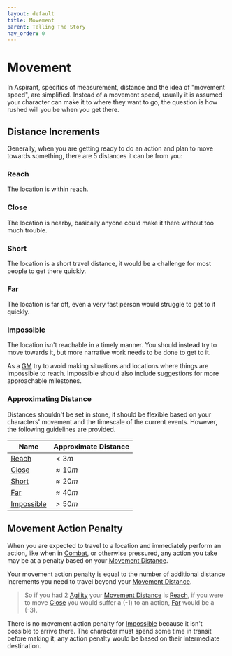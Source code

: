 ```yaml
---
layout: default
title: Movement
parent: Telling The Story
nav_order: 0
---
```

# Movement
In Aspirant, specifics of measurement, distance and the idea of "movement speed", are simplified. Instead of a movement speed, usually it is assumed your character can make it to where they want to go, the question is how rushed will you be when you get there.

## Distance Increments
Generally, when you are getting ready to do an action and plan to move towards something, there are 5 distances it can be from you:

### Reach
The location is within reach.

### Close
The location is nearby, basically anyone could make it there without too much trouble.

### Short
The location is a short travel distance, it would be a challenge for most people to get there quickly. 

### Far
The location is far off, even a very fast person would struggle to get to it quickly.

### Impossible
The location isn't reachable in a timely manner. You should instead try to move towards it, but more narrative work needs to be done to get to it. 

As a [GM](How-To-Play#GM) try to avoid making situations and locations where things are impossible to reach. Impossible should also include suggestions for more approachable milestones.

### Approximating Distance
Distances shouldn't be set in stone, it should be flexible based on your characters' movement and the timescale of the current events. However, the following guidelines are provided.

| Name       | Approximate Distance |
| ---------- | -------------------- |
| [Reach](#Reach)      | $< 3m$               |
| [Close](#Close)      | $\approx 10m$        |
| [Short](#Short)      | $\approx 20m$        |
| [Far](#Far)        | $\approx 40m$        |
| [Impossible](#Impossible) | $> 50m$              |

## Movement Action Penalty
When you are expected to travel to a location and immediately perform an action, like when in [Combat](Combat), or otherwise pressured, any action you take may be at a penalty based on your [Movement Distance](Stats#Movement%20Distance). 

Your movement action penalty is equal to the number of additional distance increments you need to travel beyond your [Movement Distance](Stats#Movement%20Distance).

> So if you had 2 [Agility](Agility) your [Movement Distance](Stats#Movement%20Distance) is [Reach](#Reach), if you were to move [Close](#Close) you would suffer a (-1) to an action, [Far](#Far) would be a (-3).

There is no movement action penalty for [Impossible](#Impossible) because it isn't possible to arrive there. The character must spend some time in transit before making it, any action penalty would be based on their intermediate destination.